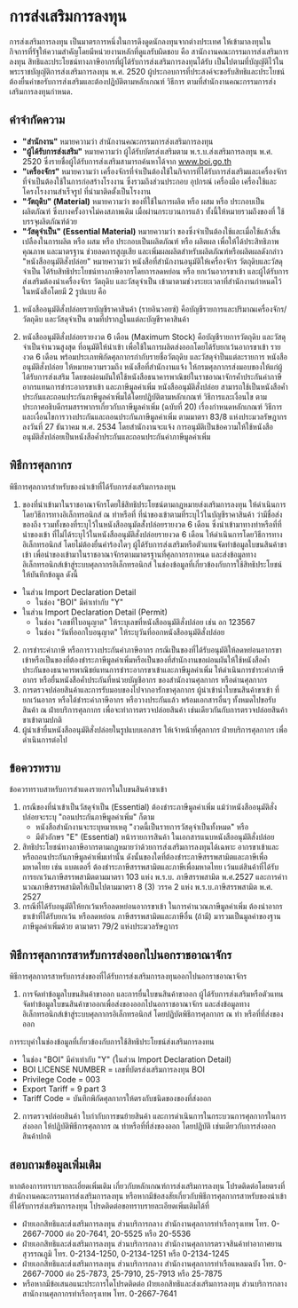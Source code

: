 
การส่งเสริมการลงทุน
===

การส่งเสริมการลงทุน เป็นมาตรการหนึ่งในการดึงดูดนักลงทุนจากต่างประเทศ ให้เข้ามาลงทุนในกิจการที่รัฐให้ความสำคัญโดยมีหน่วยงานหลักที่ดูแลรับผิดชอบ คือ สานักงานคณะกรรมการส่งเสริมการลงทุน สิทธิและประโยชน์ทางภาษีอากรที่ผู้ได้รับการส่งเสริมการลงทุนได้รับ เป็นไปตามที่บัญญัติไว้ในพระราชบัญญัติการส่งเสริมการลงทุน พ.ศ. 2520 ผู้ประกอบการที่ประสงค์จะขอรับสิทธิและประโยชน์ต้องยื่นคำขอรับการส่งเสริมและต้องปฏิบัติตามหลักเกณฑ์ วิธีการ ตามที่สำนักงานคณะกรรมการส่งเสริมการลงทุนกำหนด.  
## คำจำกัดความ
- **"สำนักงาน"** หมายความว่า สำนักงานคณะกรรมการส่งเสริมการลงทุน
- **"ผู้ได้รับการส่งเสริม"** หมายความว่า ผู้ได้รับบัตรส่งเสริมตาม พ.ร.บ.ส่งเสริมการลงทุน พ.ศ. 2520 ซึ่งรายชื่อผู้ได้รับการส่งเสริมสามารถค้นหาได้จาก www.boi.go.th
- **"เครื่องจักร"** หมายความว่า เครื่องจักรที่จำเป็นต้องใช้ในกิจการที่ได้รับการส่งเสริมและเครื่องจักรที่จำเป็นต้องใช้ในการก่อสร้างโรงงาน ซึ่งรวมถึงส่วนประกอบ อุปกรณ์ เครื่องมือ เครื่องใช้และโครงโรงงานสำเร็จรูป ที่นำมาติดตั้งเป็นโรงงาน
- **"วัตถุดิบ" (Material)** หมายความว่า ของที่ใช้ในการผลิต หรือ ผสม หรือ ประกอบเป็นผลิตภัณฑ์ ซึ่งบางครั้งอาจไม่คงสภาพเดิม เมื่อผ่านกระบวนการแล้ว ทั้งนี้ให้หมายรวมถึงของที่ ใช้บรรจุผลิตภัณฑ์ด้วย
- **"วัสดุจำเป็น" (Essential Material)** หมายความว่า ของซึ่งจำเป็นต้องใช้และเมื่อใช้แล้วสิ้นเปลืองในการผลิต หรือ ผสม หรือ ประกอบเป็นผลิตภัณฑ์ หรือ ผลิตผล เพื่อให้ได้ประสิทธิภาพ คุณภาพ และมาตรฐาน ช่วยลดการสูญเสีย และเพิ่มผลผลิตสำหรับผลิตภัณฑ์หรือผลิตผลดังกล่าว
"หนังสืออนุมัติสั่งปล่อย" หมายความว่า หนังสือที่สำนักงานอนุมัติให้เครื่องจักร วัตถุดิบและวัสดุจำเป็น ได้ร้บสิทธิประโยชน์ทางภาษีอากรโดยการลดหย่อน หรือ ยกเว้นอากรขาเข้า และผู้ได้รับการส่งเสริมต้องนำเครื่องจักร วัตถุดิบ และวัสดุจำเป็น เข้ามาตามช่วงระยะเวลาที่สำนักงานกำหนดไว้ในหนังสือโดยมี 2 รูปแบบ คือ

1. หนังสืออนุมัติสั่งปล่อยรายบัญชีราคาสินค้า (รายอินวอยซ์) คือบัญชีรายการและปริมาณเครื่องจักร/วัตถุดิบ และวัสดุจำเป็น ตามที่ปรากฏในแต่ละบัญชีราคาสินค้า

2. หนังสืออนุมัติสั่งปล่อยรายงวด 6 เดือน (Maximum Stock) คือบัญชีรายการวัตถุดิบ และวัสดุจำเป็นจำนวนสูงสุด ที่อนุมัติให้นำเข้า เพื่อใช้ในการผลิตส่งออกโดยได้รับยกเว้นอากรขาเข้า รายงวด 6 เดือน พร้อมประเภทพิกัดศุลกากรกำกับรายชื่อวัตถุดิบ และวัสดุจำป็นแต่ละรายการ
หนังสืออนุมัติสั่งปล่อย ให้หมายความรวมถึง หนังสือที่สำนักงานแจ้ง ให้กรมศุลกากรส่งมอบของให้แก่ผู้ได้รับการส่งเสริม โดยขอผ่อนผันให้ใช้หนังสือธนาคารพาณิชย์ในราชอาณาจักรค้ำประกันค่าภาษีอากรแทนการชำระอากรขาเข้า และภาษีมูลค่าเพิ่ม
หนังสืออนุมัติสั่งปล่อย สามารถใช้เป็นหนังสือค้ำประกันและถอนประกันภาษีมูลค่าเพิ่มได้โดยปฏิบัติตามหลักเกณฑ์ วิธีการและเงื่อนไข ตามประกาศอธิบดีกรมสรรพากรเกี่ยวกับภาษีมูลค่าเพิ่ม (ฉบับที่ 20) เรื่องกำหนดหลักเกณฑ์ วิธีการและเงื่อนไขการวางประกันและถอนประกันภาษีมูลค่าเพิ่ม ตามมาตรา 83/8 แห่งประมวลรัษฎากร ลงวันที่ 27 ธันวาคม พ.ศ. 2534 โดยสำนักงานจะแจ้ง การอนุมัติเป็นข้อความให้ใช้หนังสืออนุมัติสั่งปล่อยเป็นหนังสือค้ำประกันและถอนประกันค่าภาษีมูลค่าเพิ่ม

## พิธีการศุลกากร

พิธีการศุลกากรสำหรับของนำเข้าที่ได้รับการส่งเสริมการลงทุน
1. ของที่นำเข้ามาในราชอาณาจักรโดยใช้สิทธิประโยชน์ตามกฎหมายส่งเสริมการลงทุน ให้ดำเนินการโดยวิธีการทางอิเล็กทรอนิกส์ ณ ท่าหรือที่ ที่นำของเข้าตามที่ระบุไว้ในบัญชีราคาสินค้า ว่ามีชื่อส่งของถีง รวมทั้งของที่ระบุไว้ในหนังสืออนุมัตสั่่งปล่อยรายงวด 6 เดือน ซึ่งนำเข้ามาทางท่าหรือที่ที่นำของเข้า ที่ไม่ได้ระบุไว้ในหนังสืออนุมัติสั่งปล่อยรายงวด 6 เดือน ให้ดำเนินการโดยวิธีการทางอิเล็กทรอนิกส์ โดยไม่ต้องยื่นคำร้องใดๆ ผู้ได้รับการส่งเสริมหรือตัวแทนจัดทำข้อมูลใบขนสินค้าขาเข้า เพื่อนำของเข้ามาในราชอาณาจักรตามมาตรฐานที่ศุลกากรกาหนด และส่งข้อมูลทางอิเล็กทรอนิกส์เข้าสู่ระบบศุลกากรอิเล็กทรอนิกส์ ในช่องข้อมูลที่เกี่ยวข้องกับการใช้สิทธิประโยชน์ให้บันทึกข้อมูล ดังนี้
- ในส่วน Import Declaration Detail
	- ในช่อง "BOI" มีค่าเท่ากับ "Y"
- ในส่วน Import Declaration Detail (Permit)
	- ในช่อง "เลขที่ใบอนุญาต" ให้ระบุเลขที่หนังสืออนุมัติสั่งปล่อย เช่น อก 123567
	- ในช่อง "วันที่ออกใบอนุญาต" ให้ระบุวันที่ออกหนังสืออนุมัติสั่งปล่อย
2. การชำระค่าภาษี หรือการวางประกันค่าภาษีอากร กรณีเป็นของที่ได้รับอนุมัติให้ลดหย่อนอากรขาเข้าหรือเป็นของที่ต้องชำระภาษีมูลค่าเพิ่มหรือเป็นของที่สำนักงานขอผ่อนผันให้ใช้หนังสือค้ำประกันของธนาคารพาณิชย์แทนการชำระอากรขาเข้าและภาษีมูลค่าเพิ่ม ให้ดำเนินการชำระค่าภาษีอากร หรือยื่นหนังสือค้ำประกันที่หน่วยบัญชีอากร ของสำนักงานศุลกากร หรือด่านศุลกากร
3. การตรวจปล่อยสินค้าและการรับมอบของไปจากอารักขาศุลกากร ผู้นำเข้านำใบขนสินค้าขาเข้า ที่ยกเว้นอากร หรือได้ชำระค่าภาษีอากร หรือวางประกันแล้ว พร้อมเอกสารอื่นๆ ทั้งหมดไปขอรับสินค้า ณ ฝ่ายบริการศุลกากร เพื่อจะทำการตรวจปล่อยสินค้า เช่นเดียวกันกับการตรวจปล่อยสินค้าขาเข้าตามปกติ
4. ผู้นำเข้ายื่นหนังสืออนุมัติสั่งปล่อยในรูปแบบเอกสาร ให้เจ้าหน้าที่ศุลกากร ฝ่ายบริการศุลกากร เพื่อดำเนินการต่อไป

## ข้อควรทราบ

ข้อควรทราบสาหรับการสำแดงรายการในใบขนสินค้าขาเข้า
1. กรณีของที่นำเข้าเป็นวัสดุจำเป็น (Essential) ต้องชำระภาษีมูลค่าเพิ่ม แม้ว่าหนังสืออนุมัติสั่งปล่อยจะระบุ "ถอนประกันภาษีมูลค่าเพิ่ม" ก็ตาม
	- หนังสือสำนักงานจะระบุหมายเหตุ "งวดนี้เป็นรายการวัสดุจำเป็นทั้งหมด" หรือ
	- มีตัวอักษร "E" (Essential) หน้ารายการสินค้า ในเอกสารแนบหนังสืออนุมัติสั่งปล่อย
2. สิทธิประโยชน์ทางภาษีอากรตามกฎหมายว่าด้วยการส่งเสริมการลงทุนได้เฉพาะ อากรขาเข้าและหรือถอนประกันภาษีมูลค่าเพิ่มเท่านั้น ดังนั้นของใดที่ต้องชำระภาษีสรรพสามิตและภาษีเพื่อมหาดไทย เช่น แบตเตอรี่ ต้องชำระภาษีสรรพสามิตและภาษีเพื่อมหาดไทย เว้นแต่สินค้าที่ได้รับการยกเว้นภาษีสรรพสามิตตามมาตรา 103 แห่ง พ.ร.บ. ภาษีสรรพสามิต พ.ศ.2527 และการคำานวณภาษีสรรพสามิตให้เป็นไปตามมาตรา 8 (3) วรรค 2 แห่ง พ.ร.บ.ภาษีสรรพสามิต พ.ศ. 2527
3. กรณีที่ได้รับอนุมัติให้ยกเว้นหรือลดหย่อนอากรขาเข้า ในการคำนวณภาษีมูลค่าเพิ่ม ต้องนำอากรขาเข้าที่ได้รับยกเว้น หรือลดหย่อน ภาษีสรรพสามิตและภาษีอื่น (ถ้ามี) มารวมเป็นมูลค่าของฐานภาษีมูลค่าเพิ่มด้วย ตามาตรา 79/2 แห่งประมวลรัษฎากร

## พิธีการศุลกากรสาหรับการส่งออกไปนอกราชอาณาจักร

พิธีการศุลกากรสาหรับการส่งของที่ได้รับการส่งเสริมการลงทุนออกไปนอกราชอาณาจักร
1. การจัดทำข้อมูลใบขนสินค้าขาออก และการยื่นใบขนสินค้าขาออก ผู้ได้รับการส่งเสริมหรือตัวแทนจัดทำข้อมูลใบขนสินค้าขาออกเพื่อส่งของออกไปนอกราชอาณาจักร และส่งข้อมูลทางอิเล็กทรอนิกส์เข้าสู่ระบบศุลกากรอิเล็กทรอนิกส์ โดยปฏิบัตพิธีการศุลกากร ณ ท่า หรือที่ที่ส่งของออก

การระบุค่าในช่องข้อมูลที่เกี่ยวข้องกับการใช้สิทธิประโยชน์ส่งเสริมการลงทน
- ในช่อง "BOI" มีค่าเท่ากับ "Y" (ในส่วน Import Declaration Detail)
- BOI LICENSE NUMBER = เลขที่บัตรส่งเสริมการลงทุน BOI
- Privilege Code = 003
- Export Tariff = 9 part 3
- Tariff Code = บันทึกพิกัดศุลกากรให้ตรงกับชนิดของของที่ส่งออก
2. การตรวจปล่อยสินค้า ใบกำกับการขนย้ายสินค้า และการดำเนินการในกระบวนการศุลกากรในการส่งออก ให้ปฏิบัติพิธีการศุลกากร ณ ท่าหรือที่ที่ส่งของออก โดยปฏิบัติ เช่นเดียวกับการส่งออกสินค้าปกติ

## สอบถามข้อมูลเพิ่มเติม
หากต้องการทราบรายละเอี่ยดเพิ่มเติม เกี่ยวกับหลักเกณฑ์การส่งเสริมการลงทุน โปรดติดต่อโดยตรงที่สำนักงานคณะกรรมการส่งเสริมการลงทุน หรือหากมีข้อสงสัยเกี่ยวกับพิธีการศุลกากรสาหรับของนำเข้าที่ได้รับการส่งเสริมการลงทุน โปรดติดต่อขอทราบรายละเอียดเพิ่มเติมได้ที่
- ฝ่ายเอกสิทธิและส่งเสริมการลงทุน ส่วนบริการกลาง สำนักงานศุลกากรท่าเรือกรุงเทพ
โทร. 0-2667-7000 ต่อ 20-7641, 20-5525 หรือ 20-5536
- ฝ่ายเอกสิทธิและส่งเสริมการลงทุน ส่วนบริการกลาง สำนักงานศุลกากรตรวจสินค้าท่าอากาศยานสุวรรณภูมิ
โทร. 0-2134-1250, 0-2134-1251 หรือ 0-2134-1245
- ฝ่ายเอกสิทธิและส่งเสริมการลงทุน ส่วนบริการกลาง สำนักงานศุลกากรท่าเรือแหลมฉบัง
โทร. 0-2667-7000 ต่อ 25-7873, 25-7910, 25-7913 หรือ 25-7875
- หรือหากมีข้อเสนอแนะประการใดโปรดติดต่อ ฝ่ายเอกสิทธิและส่งเสริมการลงทุน ส่วนบริการกลาง สานักงานศุลกากรท่าเรือกรุงเทพ โทร. 0-2667-7641


<!--stackedit_data:
eyJoaXN0b3J5IjpbMTU5OTgyOTAzMSw5MDMwNjA4MzVdfQ==
-->